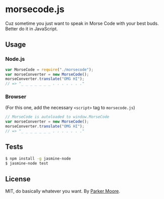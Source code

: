 # morsecode.js

Cuz sometime you just want to speak in Morse Code with your best buds. Better do it in
JavaScript.

## Usage

### Node.js

```js
var MorseCode = require("./morsecode");
var morseConverter = new MorseCode();
morseConverter.translate("OMG HI");
// => "_ _ _ _ _ _ _ . . . . . . ."
```

### Browser

(For this one, add the necessary `<script>` tag to `morsecode.js`)

```js
// MorseCode is autoloaded to window.MorseCode
var morseConverter = new MorseCode();
morseConverter.translate("OMG HI");
// => "_ _ _ _ _ _ _ . . . . . . ."
```

## Tests

```bash
$ npm install -g jasmine-node
$ jasmine-node test
```

## License

MIT, do basically whatever you want. By [Parker Moore](http://parkermoore.de).
